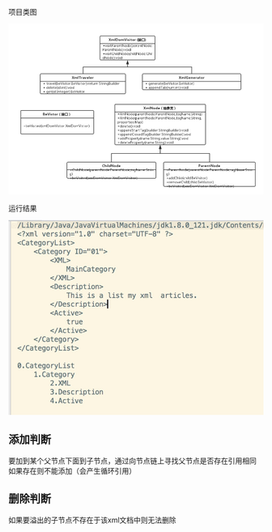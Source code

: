 项目类图

![](类图.png)


运行结果

![](result.png)


## 添加判断
要加到某个父节点下面到子节点，通过向节点链上寻找父节点是否存在引用相同
如果存在则不能添加（会产生循环引用）

## 删除判断
如果要溢出的子节点不存在于该xml文档中则无法删除


